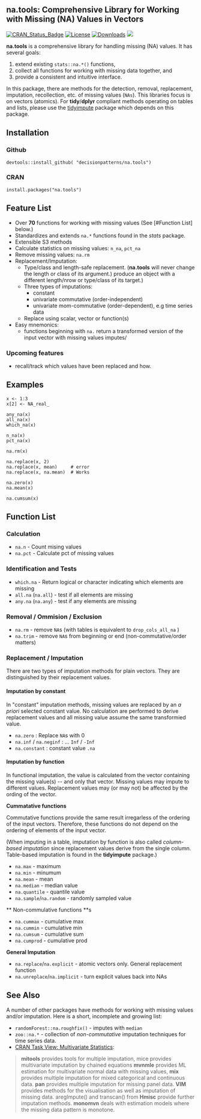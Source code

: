 
## na.tools: Comprehensive Library for Working with Missing (NA) Values in Vectors

[![CRAN_Status_Badge](https://www.r-pkg.org/badges/version/na.tools)](https://cran.r-project.org/package=na.tools)
[![License](https://img.shields.io/badge/license-GPL%20%28%3E=%202%29-brightgreen.svg?style=flat)](https://www.gnu.org/licenses/gpl-2.0.html) 
[![Downloads](https://cranlogs.r-pkg.org/badges/na.tools?color=brightgreen)](https://www.r-pkg.org/pkg/na.tools)
[![](https://cranlogs.r-pkg.org/badges/grand-total/na.tools)](https://CRAN.R-project.org/package=na.tools)
<!--
[![software impact](http://depsy.org/api/package/r/na.tools/badge.svg)](http://depsy.org/package/r/na.tools)
-->

**na.tools** is a comprehensive library for handling missing (NA) values.
It has several goals:

1. extend existing `stats::na.*()` functions, 
2. collect all functions for working with missing data together, and 
3. provide a consistent and intuitive interface. 

In this package, there are methods for the detection, removal, replacement, 
imputation, recollection, etc. of missing values (`NAs`). This libraries focus 
is on vectors (atomics). For **tidy**/**dplyr** compliant methods operating on
tables and lists, please use the 
[tidyimpute](https://github.com/decisionpatterns/tidyimpute) package which 
depends on this package.


## Installation

### Github 

    devtools::install_github( "decisionpatterns/na.tools")
    
### CRAN 

    install.packages("na.tools")


## Feature List
 
 * Over **70** functions for working with missing values (See [#Function List] below.) 
 * Standardizes and extends `na.*` functions found in the *stats* package.
 * Extensible S3 methods
 * Calculate statistics on missing values: `n_na`, `pct_na`
 * Remove missing values: `na.rm` 
 * Replacement/Imputation:
   * Type/class and length-safe replacement. (**na.tools** will never change the length or class of its argument.)
     produce an object with a different length/nrow or type/class of its target.)
   * Three types of imputations: 
     * constant
     * univariate commutative (order-independent)
     * univariate mom-commutative (order-dependent), e.g time series data
   * Replace using scalar, vector or function(s)
  * Easy mnemonics: 
      * functions beginning with `na.` return a transformed version of the 
        input vector with missing values imputes/
  
  
### Upcoming features

 * recall/track which values have been replaced and how.
   
   
## Examples

    x <- 1:3
    x[2] <- NA_real_
     
    any_na(x)
    all_na(x)
    which_na(x)
     
    n_na(x)
    pct_na(x)
     
    na.rm(x)
      
    na.replace(x, 2) 
    na.replace(x, mean)     # error
    na.replace(x, na.mean)  # Works
     
    na.zero(x)  
    na.mean(x)
     
    na.cumsum(x)

## Function List 

### Calculation 

 * `na.n` - Count mising values 
 * `na.pct` - Calculate pct of missing values

### Identification and Tests

 * `which.na` - Return logical or character indicating which elements are missing 
 * `all.na` (`na.all`)  - test if all elements are missing
 * `any.na` (`na.any`)  - test if any elements are missing
   
### Removal / Ommision / Exclusion 

 * `na.rm` - remove `NA`s  (with tables is equivalent to `drop_cols_all_na` )
 * `na.trim` - remove `NA`s from beginning or end (non-commutative/order matters)
 
 
### Replacement / Imputation ###

There are two types of imputation methods for plain vectors. They are 
distinguished by their replacement values. 

#### Imputation by constant

In "constant" imputation methods, missing values are replaced by an 
*a priori* selected constant value. No calculation are performed to derive 
replacement values and all missing value assume the same transformied value.

 * `na.zero` : Replace `NA`s with  0
 * `na.inf` / `na.neginf` : ... `Inf` / `-Inf`
 * `na.constant` : constant value `.na`


#### Imputation by function 

In functional imputation, the value is calculated from the vector
containing the missing value(s) -- and only that vector. 
Missing values may impute to different values. Replacement values may (or may not) 
be affected by the ording of the vector. 


**Cummatative functions** 

Commutative functions provide the same result irregarless of the ordering of 
the input vectors. Therefore, these functions do not depend on the ordering
of elements of the input vector. 

(When imputing in a table, imputation by function is also called 
*column-based imputation* since replacement values derive from the single 
column. Table-based imputation is found in the **tidyimpute** package.)

 * `na.max` - maximum  
 * `na.min` - minumum 
 * `na.mean` - mean 
 * `na.median` - median value
 * `na.quantile` - quantile value
 * `na.sample`/`na.random` - randomly sampled value


** Non-commulative functions  **s
 
 * `na.cummax` - cumulative max
 * `na.cummin` - cumulative min
 * `na.cumsum` - cumulative sum
 * `na.cumprod` - cumulative prod
 

**General Imputation**

 * `na.replace`/`na.explicit` - atomic vectors only. General replacement function
 * `na.unreplace`/`na.implicit` - turn explicit values back into NAs


## See Also 

A number of other packages have methods for working with missing values and/or 
imputation. Here is a short, incomplete and growing list:

* `randomForest::na.roughfix()` - imputes with `median`
* `zoo::na.*` - collection of *non-commutative* imputation techniques for time series data.
* [CRAN Task View: Multivariate Statistics](https://cran.r-project.org/web/views/Multivariate.html):

> **mitools** provides tools for multiple imputation, mice provides multivariate imputation by chained equations **mvnmle** provides ML estimation for multivariate normal data with missing values, **mix** provides multiple imputation for mixed categorical and continuous data. **pan** provides multiple imputation for missing panel data. **VIM** provides methods for the visualisation as well as imputation of missing data. aregImpute() and transcan() from **Hmisc** provide further imputation methods. **monomvn** deals with estimation models where the missing data pattern is monotone.




